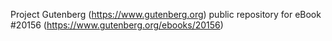 Project Gutenberg (https://www.gutenberg.org) public repository for eBook #20156 (https://www.gutenberg.org/ebooks/20156)
